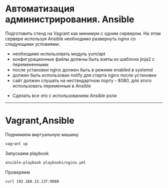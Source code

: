 # **Автоматизация администрирования. Ansible**

Подготовить стенд на Vagrant как минимум с одним сервером. На этом сервере используя Ansible необходимо развернуть nginx со следующими условиями:
- необходимо использовать модуль yum/apt
- конфигурационные файлы должны быть взяты из шаблона jinja2 с перемененными
- после установки nginx должен быть в режиме enabled в systemd
- должен быть использован notify для старта nginx после установки
- сайт должен слушать на нестандартном порту - 8080, для этого использовать переменные в Ansible
* Сделать все это с использованием Ansible роли

------------

# **Vagrant,Ansible**

Поднимаем виртуальную машину
```bash
vagrant up
```

Запускаем playbook
```bash
ansible-playbook playbooks/nginx.yml
```

Проверяем
```bash
curl 192.168.15.137:8080
```